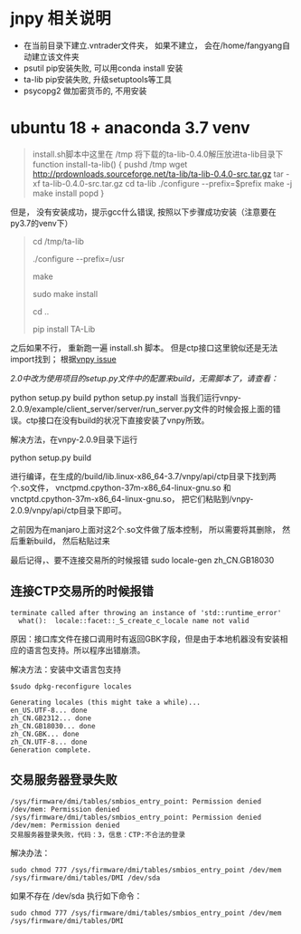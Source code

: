 
# jnpy 相关说明

* 在当前目录下建立.vntrader文件夹， 如果不建立， 会在/home/fangyang自动建立该文件夹
* psutil pip安装失败, 可以用conda install 安装
* ta-lib pip安装失败, 升级setuptools等工具
* psycopg2 做加密货币的, 不用安装

# ubuntu 18 + anaconda 3.7 venv
>
>install.sh脚本中这里在 /tmp 将下载的ta-lib-0.4.0解压放进ta-lib目录下 
function install-ta-lib()
{
    pushd /tmp
    wget http://prdownloads.sourceforge.net/ta-lib/ta-lib-0.4.0-src.tar.gz
    tar -xf ta-lib-0.4.0-src.tar.gz
    cd ta-lib
    ./configure --prefix=$prefix
    make -j
    make install
    popd
}

但是， 没有安装成功，提示gcc什么错误, 按照以下步骤成功安装（注意要在py3.7的venv下）
>cd /tmp/ta-lib
>
>./configure --prefix=/usr
>
>make
>
>sudo make install
>
>cd ..
>
>pip install TA-Lib

之后如果不行， 重新跑一遍 install.sh 脚本。 但是ctp接口这里貌似还是无法import找到；
根据[vnpy issue](https://github.com/vnpy/vnpy/issues/2188)

*2.0中改为使用项目的setup.py文件中的配置来build，无需脚本了，请查看：*

python setup.py build
python setup.py install
当我们运行vnpy-2.0.9/example/client_server/server/run_server.py文件的时候会报上面的错误。ctp接口在没有build的状况下直接安装了vnpy所致。

解决方法，在vnpy-2.0.9目录下运行

python setup.py build

进行编译，在生成的/build/lib.linux-x86_64-3.7/vnpy/api/ctp目录下找到两个.so文件，
vnctpmd.cpython-37m-x86_64-linux-gnu.so
和vnctptd.cpython-37m-x86_64-linux-gnu.so，
把它们粘贴到/vnpy-2.0.9/vnpy/api/ctp目录下即可。

之前因为在manjaro上面对这2个.so文件做了版本控制， 所以需要将其删除， 然后重新build， 然后粘贴过来

最后记得，、要不连接交易所的时候报错
sudo locale-gen zh_CN.GB18030

## 连接CTP交易所的时候报错
```
terminate called after throwing an instance of 'std::runtime_error'
  what():  locale::facet::_S_create_c_locale name not valid
```
原因：接口库文件在接口调用时有返回GBK字段，但是由于本地机器没有安装相应的语言包支持。所以程序出错崩溃。

解决方法：安装中文语言包支持
```
$sudo dpkg-reconfigure locales

Generating locales (this might take a while)...
en_US.UTF-8... done
zh_CN.GB2312... done
zh_CN.GB18030... done
zh_CN.GBK... done
zh_CN.UTF-8... done
Generation complete.
```

## 交易服务器登录失败
```
/sys/firmware/dmi/tables/smbios_entry_point: Permission denied
/dev/mem: Permission denied
/sys/firmware/dmi/tables/smbios_entry_point: Permission denied
/dev/mem: Permission denied
交易服务器登录失败，代码：3，信息：CTP:不合法的登录
```
解决办法：

```
sudo chmod 777 /sys/firmware/dmi/tables/smbios_entry_point /dev/mem /sys/firmware/dmi/tables/DMI /dev/sda
```
如果不存在 /dev/sda 执行如下命令：
```
sudo chmod 777 /sys/firmware/dmi/tables/smbios_entry_point /dev/mem /sys/firmware/dmi/tables/DMI
```

